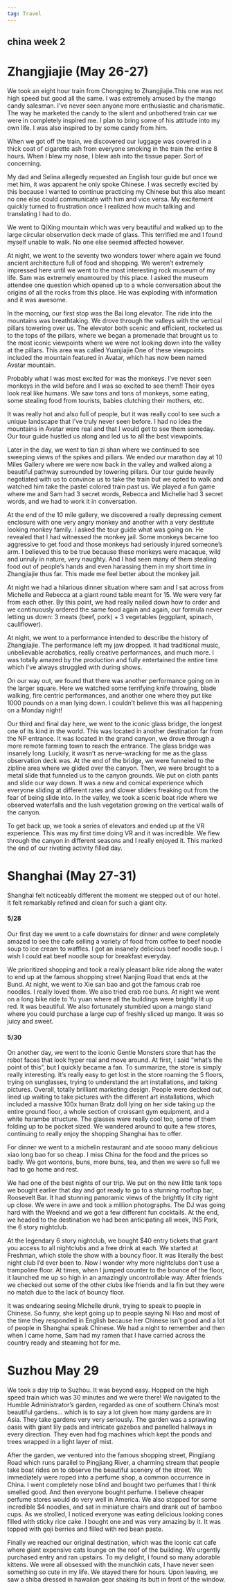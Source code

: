 ```yaml
---
tag: Travel
---
```

## china week 2

# Zhangjiajie (May 26-27) 

We took an eight hour train from Chongqing to Zhangjiajie.This one was not high speed but good all the same. I was extremely amused by the mango candy salesman. I’ve never seen anyone more enthusiastic and charismatic. The way he marketed the candy to the silent and unbothered train car we were in completely inspired me. I plan to bring some of his attitude into my own life. I was also inspired to by some candy from him. 

When we got off the train, we discovered our luggage was covered in a thick coat of cigarette ash from everyone smoking in the train the entire 8 hours. When I blew my nose, I blew ash into the tissue paper. Sort of concerning. 

My dad and Selina allegedly requested an English tour guide but once we met him, it was apparent he only spoke Chinese. I was secretly excited by this because I wanted to continue practicing my Chinese but this also meant no one else could communicate with him and vice versa. My excitement quickly turned to frustration once I realized how much talking and translating I had to do. 

We went to QiXing mountain which was very beautiful and walked up to the large circular observation deck made of glass. This terrified me and I found myself unable to walk. No one else seemed affected however.

At night, we went to the seventy two wonders tower where again we found ancient architecture full of food and shopping. We weren’t extremely impressed here until we went to the most interesting rock museum of my life. Sam was extremely enamoured by this place. I asked the museum attendee one question which opened up to a whole conversation about the origins of all the rocks from this place. He was exploding with information and it was awesome. 

In the morning, our first stop was the Bai long elevator. The ride into the mountains was breathtaking. We drove through the valleys with the vertical pillars towering over us. The elevator both scenic and efficient, rocketed us to the tops of the pillars, where we began a promenade that brought us to the most iconic viewpoints where we were not looking down into the valley at the pillars. This area was called Yuanjiajie.One of these viewpoints included the mountain featured in Avatar, which has now been named Avatar mountain. 

Probably what I was most excited for was the monkeys. I’ve never seen monkeys in the wild before and I was so excited to see them!! Their eyes look real like humans. We saw tons and tons of monkeys, some eating, some stealing food from tourists, babies clutching their mothers, etc. 

It was really hot and also full of people, but it was really cool to see such a unique landscape that I’ve truly never seen before. I had no idea the mountains in Avatar were real and that I would get to see them someday. Our tour guide hustled us along and led us to all the best viewpoints. 

Later in the day, we went to tian zi shan where we continued to see sweeping views of the spikes and pillars. We ended our marathon day at 10 Miles Gallery where we were now back in the valley and walked along a beautiful pathway surrounded by towering pillars. Our tour guide heavily negotiated with us to convince us to take the train but we opted to walk and watched him take the pastel colored train past us. We played a fun game where me and Sam had 3 secret words, Rebecca and Michelle had 3 secret words, and we had to work it in conversation. 

At the end of the 10 mile gallery, we discovered a really depressing cement enclosure with one very angry monkey and another with a very destitute looking monkey family. I asked the tour guide what was going on. He revealed that I had witnessed the monkey jail. Some monkeys became too aggressive to get food and those monkeys had seriously injured someone’s arm. I believed this to be true because these monkeys were macaque, wild and unruly in nature, very naughty. And I had seen many of them stealing food out of people’s hands and even harassing them in my short time in Zhangjiajie thus far. This made me feel better about the monkey jail.

At night we had a hilarious dinner situation where sam and I sat across from Michelle and Rebecca at a giant round table meant for 15. We were very far from each other. By this point, we had really nailed down how to order and we continuously ordered the same food again and again, our formula never letting us down: 3 meats (beef, pork) + 3 vegetables (eggplant, spinach, cauliflower).

At night, we went to a performance intended to describe the history of Zhangjiajie. The performance left my jaw dropped. It had traditional music, unbelievable acrobatics, really creative performances, and much more. I was totally amazed by the production and fully entertained the entire time which I’ve always struggled with during shows. 

On our way out, we found that there was another performance going on in the larger square. Here we watched some terrifying knife throwing, blade walking, fire centric performances, and another one where they put like 1000 pounds on a man lying down. I couldn’t believe this was all happening on a Monday night!

Our third and final day here, we went to the iconic glass bridge, the longest one of its kind in the world. This was located in another destination far from the NP entrance. It was located in the grand canyon, we drove through a more remote farming town to reach the entrance. The glass bridge was insanely long. Luckily, it wasn’t as nerve-wracking for me as the glass observation deck was. At the end of the bridge, we were funneled to the zipline area where we glided over the canyon. Then, we were brought to a metal slide that funneled us to the canyon grounds. We put on cloth pants and slide our way down. It was a new and comical experience which everyone sliding at different rates and slower sliders freaking out from the fear of being slide into. In the valley, we took a scenic boat ride where we observed waterfalls and the lush vegetation growing on the vertical walls of the canyon. 

To get back up, we took a series of elevators and ended up at the VR experience. This was my first time doing VR and it was incredible. We flew through the canyon in different seasons and I really enjoyed it. This marked the end of our riveting activity filled day. 

# Shanghai (May 27-31)

Shanghai felt noticeably different the moment we stepped out of our hotel. It felt remarkably refined and clean for such a giant city. 

#### 5/28

Our first day we went to a cafe downstairs for dinner and were completely amazed to see the cafe selling a variety of food from coffee to beef noodle soup to ice cream to waffles. I got an insanely delicious beef noodle soup. I wish I could eat beef noodle soup for breakfast everyday. 

We prioritized shopping and took a really pleasant bike ride along the water to end up at the famous shopping street Nanjing Road that ends at the Bund. At night, we went to Xie san bao and got the famous crab roe noodles. I really loved them. We also tried crab roe buns. At night we went on a long bike ride to Yu yuan where all the buildings were brightly lit up red. It was beautiful. We also fortunately stumbled upon a mango stand where you could purchase a large cup of freshly sliced up mango. It was so juicy and sweet. 

#### 5/30

On another day, we went to the iconic Gentle Monsters store that has the robot faces that look hyper real and move around. At first, I said “what’s the point of this”, but I quickly became a fan. To summarize, the store is simply really interesting. It’s really easy to get lost in the store roaming the 5 floors, trying on sunglasses, trying to understand the art installations, and taking pictures. Overall, totally brilliant marketing design. People were decked out, lined up waiting to take pictures with the different art installations, which included a massive 100x human Bratz doll lying on her side taking up the entire ground floor, a whole section of croissant gym equipment, and a white harambe structure. The glasses were really cool too, some of them folding up to be pocket sized. We wandered around to quite a few stores, continuing to really enjoy the shopping Shanghai has to offer. 

For dinner we went to a michelin restaurant and ate soooo many delicious xiao long bao for so cheap. I miss China for the food and the prices so badly. We got wontons, buns, more buns, tea, and then we were so full we had to go home and rest. 

We had one of the best nights of our trip. We put on the new little tank tops we bought earlier that day and got ready to go to a stunning rooftop bar, Roosevelt Bar. It had stunning panoramic views of the brightly lit city right up close. We were in awe and took a million photographs. The DJ was going hard with the Weeknd and we got a few different fun cocktails. At the end, we headed to the destination we had been anticipating all week, INS Park, the 6 story nightclub.

At the legendary 6 story nightclub, we bought $40 entry tickets that grant you access to all nightclubs and a free drink at each. We started at Freshman, which stole the show with a bouncy floor. It was literally the best night club I’d ever been to. Now I wonder why more nightclubs don’t use a trampoline floor. At times, when I jumped counter to the bounce of the floor, it launched me up so high in an amazingly uncontrollable way. After friends we checked out some of the other clubs like friends and la fin but they were no match due to the lack of bouncy floor. 

It was endearing seeing Michelle drunk, trying to speak to people in Chinese. So funny, she kept going up to people saying Ni Hao and most of the time they responded in English because her Chinese isn’t good and a lot of people in Shanghai speak Chinese. We had a night to remember and then when I came home, Sam had my ramen that I have carried across the country ready and steaming hot for me.

# Suzhou May 29

We took a day trip to Suzhou. It was beyond easy. Hopped on the high speed train which was 30 minutes and we were there! We navigated to the Humble Administrator’s garden, regarded as one of southern China’s most beautiful gardens… which is to say a lot given how many gardens are in Asia. They take gardens very very seriously. The garden was a sprawling oasis with giant lily pads and intricate gazebos and panelled hallways in every direction. They even had fog machines which kept the ponds and trees wrapped in a light layer of mist. 

After the garden, we ventured into the famous shopping street, Pingjiang Road which runs parallel to Pingjiang River, a charming stream that people take boat rides on to observe the beautiful scenery of the street. We immediately were roped into a perfume shop, a common occurrence in China. I went completely nose blind and bought two perfumes that I think smelled good. And then everyone bought perfume. I believe cheaper perfume stores would do very well in America. We also stopped for some incredible $4 noodles, and sat in miniature chairs and drank out of bamboo cups. As we strolled, I noticed everyone was eating delicious looking cones filled with sticky rice cake. I bought one and was very amazing by it. It was topped with goji berries and filled with red bean paste. 

Finally we reached our original destination, which was the iconic cat cafe where giant expensive cats lounge on the roof of the building. We urgently purchased entry and ran upstairs. To my delight, I found so many adorable kittens. We were all obsessed with the munchkin cats, I have never seen something so cute in my life. We stayed there for hours. Upon leaving, we saw a shiba dressed in hawaiian gear shaking its butt in front of the window.